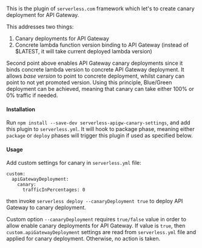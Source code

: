 ###

This is the plugin of `serverless.com` framework which let's to create canary deployment for API Gateway.

This addresses two things:

1. Canary deployments for API Gateway
2. Concrete lambda function version binding to API Gateway (instead of $LATEST, it will take current deployed lambda version)

Second point above enables API Gateway canary deployments since it binds concrete lambda version to concrete API Gateway deployment.
It allows _base version_ to point to concrete deployment, whilst canary can point to not yet promoted version. Using this principle,
Blue/Green deployment can be achieved, meaning that canary can take either 100% or 0% traffic if needed. 


#### Installation

Run `npm install --save-dev serverless-apigw-canary-settings`, and add this plugin to `serverless.yml`. It will hook to package phase, meaning either `package` or `deploy` phases will trigger this plugin if used as specified below. 

#### Usage

Add custom settings for canary in `serverless.yml` file:

```
custom:
  apiGatewayDeployment:
    canary:
      trafficInPercentages: 0
```

then invoke `serverless deploy --canaryDeployment true` to deploy API Gateway to canary deployment.

Custom option `--canaryDeployment` requires `true/false` value in order to allow enable canary deployments for API Gateway.
If value is `true`, then `custom.apiGatewayDeployment` settings are read from `serverless.yml` file and applied for canary deployment.
Otherwise, no action is taken.
